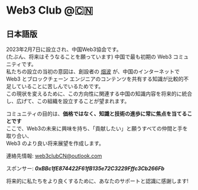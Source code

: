 # Web3 Club @🇨🇳
## 日本語版
2023年2月7日に設立され、中国Web3協会です。<br>
(たぶん、将来はそうなることを願っています) 中国で最も初期の Web3 コミュニティです。<br>
私たちの設立の当初の意図は、創設者の [烟波](https://github.com/yanboishere) が、中国のインターネットで Web3 とブロックチェーン エンジニアのコンテンツを共有する知識が比較的不足していることに苦しんでいるためです。<br>
この現状を変えるために、この方向性に関連する中国の知識内容を将来的に統合し、広げて、この組織を設立することが望まれます。<br>

コミュニティの目的は、**価格ではなく、知識と技術の進歩に常に焦点を当てることです**<br>
ここで、Web3の未来に興味を持ち、「貢献したい」と願うすべての仲間と手を取り合い、<br>
Web3 のより良い将来展望を作成します。<br>

連絡先情報: web3clubCN@outlook.com<br>

スポンサー: ***0xBBc1fE874422F61fB135e72C3229Fffc3Cb266Fb***<br>

将来的に私たちをより良くするために、あなたのサポートと認識に感謝します!
